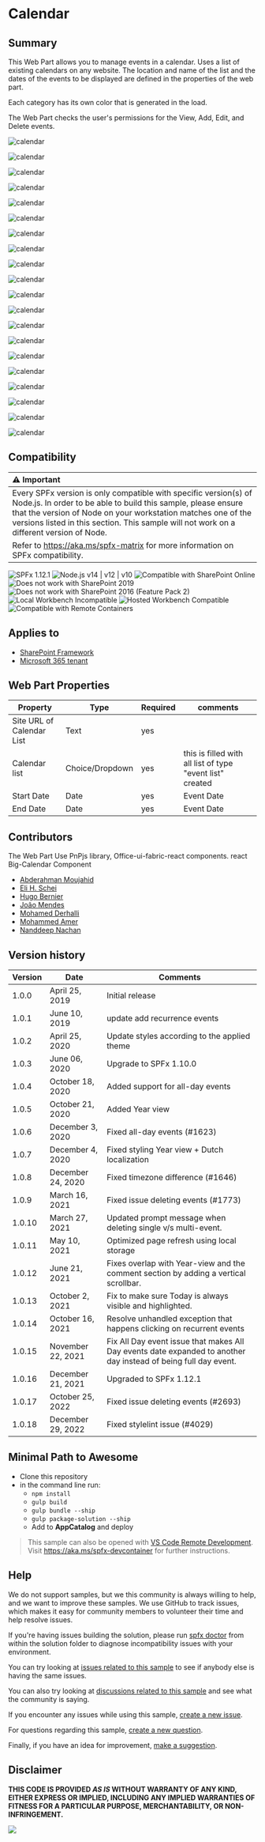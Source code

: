 # Calendar

## Summary

This Web Part allows you to manage events in a calendar.
Uses a list of existing calendars on any website.
The location and name of the list and the dates of the events to be displayed are defined in the properties of the web part.

Each category has its own color that is generated in the load.

The Web Part checks the user's permissions for the View, Add, Edit, and Delete events.

![calendar](assets/animatevideo.gif)

![calendar](assets/weekly_moderncalendar.gif)

![calendar](assets/modercalendar_monthly.gif)

![calendar](assets/moderncalendar_yearly.gif)

![calendar](assets/calendar_teams.jpg)

![calendar](assets/calendar_teams2.jpg)

![calendar](assets/screen1.png)

![calendar](assets/screen1.0.png)

![calendar](assets/screen1.1.png)

![calendar](assets/screen1.2.png)

![calendar](assets/screen1.3.png)

![calendar](assets/screen1.4.png)

![calendar](assets/screen2.png)

![calendar](assets/screen3.png)

![calendar](assets/screen4.png)

![calendar](assets/screen5.png)

![calendar](assets/screen6.png)

![calendar](assets/screen7.png)

![calendar](assets/screen8.png)

![calendar](assets/screen9.png)

## Compatibility

| :warning: Important          |
|:---------------------------|
| Every SPFx version is only compatible with specific version(s) of Node.js. In order to be able to build this sample, please ensure that the version of Node on your workstation matches one of the versions listed in this section. This sample will not work on a different version of Node.|
|Refer to <https://aka.ms/spfx-matrix> for more information on SPFx compatibility.   |

![SPFx 1.12.1](https://img.shields.io/badge/SPFx-1.12.1-green.svg)
![Node.js v14 | v12 | v10](https://img.shields.io/badge/Node.js-v14%20%7C%20v12%20%7C%20v10-green.svg)
![Compatible with SharePoint Online](https://img.shields.io/badge/SharePoint%20Online-Compatible-green.svg)
![Does not work with SharePoint 2019](https://img.shields.io/badge/SharePoint%20Server%202019-Incompatible-red.svg "SharePoint Server 2019 requires SPFx 1.4.1 or lower")
![Does not work with SharePoint 2016 (Feature Pack 2)](https://img.shields.io/badge/SharePoint%20Server%202016%20(Feature%20Pack%202)-Incompatible-red.svg "SharePoint Server 2016 Feature Pack 2 requires SPFx 1.1")
![Local Workbench Incompatible](https://img.shields.io/badge/Local%20Workbench-Incompatible-red.svg "The solution requires access to SharePoint content")
![Hosted Workbench Compatible](https://img.shields.io/badge/Hosted%20Workbench-Compatible-green.svg)
![Compatible with Remote Containers](https://img.shields.io/badge/Remote%20Containers-Compatible-green.svg)

## Applies to

* [SharePoint Framework](https://learn.microsoft.com/sharepoint/dev/spfx/sharepoint-framework-overview)
* [Microsoft 365 tenant](https://learn.microsoft.com/sharepoint/dev/spfx/set-up-your-development-environment)

## Web Part Properties

Property |Type|Required| comments
--------------------|----|--------|----------
Site URL of Calendar List | Text| yes|
Calendar list| Choice/Dropdown | yes|  this is filled with all list of  type "event list" created
Start Date | Date | yes | Event Date
End Date| Date| yes | Event Date

## Contributors

The Web Part Use PnPjs library, Office-ui-fabric-react components. react Big-Calendar Component

* [Abderahman Moujahid](https://github.com/Abderahman88)
* [Eli H. Schei](https://github.com/Eli-Schei)
* [Hugo Bernier](https://github.com/hugoabernier)
* [João Mendes](https://github.com/joaojmendes)
* [Mohamed Derhalli](https://github.com/derhallim)
* [Mohammed Amer](https://github.com/mohammadamer)
* [Nanddeep Nachan](https://github.com/nanddeepn)

## Version history

Version|Date|Comments
-------|----|--------
1.0.0|April 25, 2019|Initial release
1.0.1|June 10, 2019|update add recurrence events
1.0.2|April 25, 2020|Update styles according to the applied theme
1.0.3|June 06, 2020|Upgrade to SPFx 1.10.0
1.0.4|October 18, 2020|Added support for all-day events
1.0.5|October 21, 2020|Added Year view
1.0.6|December 3, 2020|Fixed all-day events (#1623)
1.0.7|December 4, 2020|Fixed styling Year view + Dutch localization
1.0.8|December 24, 2020|Fixed timezone difference (#1646)
1.0.9|March 16, 2021|Fixed issue deleting events (#1773)
1.0.10|March 27, 2021|Updated prompt message when deleting single v/s multi-event.
1.0.11|May 10, 2021|Optimized page refresh using local storage
1.0.12|June 21, 2021|Fixes overlap with Year-view and the comment section by adding a vertical scrollbar.
1.0.13|October 2, 2021|Fix to make sure Today is always visible and highlighted.
1.0.14|October 16, 2021|Resolve unhandled exception that happens clicking on recurrent events
1.0.15|November 22, 2021|Fix All Day event issue that makes All Day events date expanded to another day instead of being full day event.
1.0.16|December 21, 2021|Upgraded to SPFx 1.12.1
1.0.17|October 25, 2022|Fixed issue deleting events (#2693)
1.0.18|December 29, 2022|Fixed stylelint issue (#4029)| Cleaned up old Type script versions and Upgraded Type script version

## Minimal Path to Awesome

* Clone this repository
* in the command line run:
  * `npm install`
  * `gulp build`
  * `gulp bundle --ship`
  * `gulp package-solution --ship`
  * Add to **AppCatalog** and deploy

> This sample can also be opened with [VS Code Remote Development](https://code.visualstudio.com/docs/remote/remote-overview). Visit <https://aka.ms/spfx-devcontainer> for further instructions.

## Help

We do not support samples, but we this community is always willing to help, and we want to improve these samples. We use GitHub to track issues, which makes it easy for  community members to volunteer their time and help resolve issues.

If you're having issues building the solution, please run [spfx doctor](https://pnp.github.io/cli-microsoft365/cmd/spfx/spfx-doctor/) from within the solution folder to diagnose incompatibility issues with your environment.

You can try looking at [issues related to this sample](https://github.com/pnp/sp-dev-fx-webparts/issues?q=label%3A%22sample%3A%20react-calendar") to see if anybody else is having the same issues.

You can also try looking at [discussions related to this sample](https://github.com/pnp/sp-dev-fx-webparts/discussions?discussions_q=react-calendar) and see what the community is saying.

If you encounter any issues while using this sample, [create a new issue](https://github.com/pnp/sp-dev-fx-webparts/issues/new?assignees=&labels=Needs%3A+Triage+%3Amag%3A%2Ctype%3Abug-suspected%2Csample%3A%20react-calendar&template=bug-report.yml&sample=react-calendar&authors=@Abderahman88,%20@Eli-Schei,%20@mohammadamer,%20@joaojmendes,%20@derhallim,%20@nanddeepn,%20@mohammadamer&title=react-calendar%20-%20).

For questions regarding this sample, [create a new question](https://github.com/pnp/sp-dev-fx-webparts/issues/new?assignees=&labels=Needs%3A+Triage+%3Amag%3A%2Ctype%3Aquestion%2Csample%3A%20react-calendar&template=question.yml&sample=react-calendar&authors=@Abderahman88,%20@Eli-Schei,%20@mohammadamer,%20@joaojmendes,%20@derhallim,%20@nanddeepn,%20@mohammadamer&title=react-calendar%20-%20).

Finally, if you have an idea for improvement, [make a suggestion](https://github.com/pnp/sp-dev-fx-webparts/issues/new?assignees=&labels=Needs%3A+Triage+%3Amag%3A%2Ctype%3Aenhancement%2Csample%3A%20react-calendar&template=question.yml&sample=react-calendar&authors=@Abderahman88,%20@Eli-Schei,%20@mohammadamer,%20@joaojmendes,%20@derhallim,%20@nanddeepn,%20@mohammadamer&title=react-calendar%20-%20).

## Disclaimer

**THIS CODE IS PROVIDED *AS IS* WITHOUT WARRANTY OF ANY KIND, EITHER EXPRESS OR IMPLIED, INCLUDING ANY IMPLIED WARRANTIES OF FITNESS FOR A PARTICULAR PURPOSE, MERCHANTABILITY, OR NON-INFRINGEMENT.**

<img src="https://m365-visitor-stats.azurewebsites.net/sp-dev-fx-webparts/samples/react-calendar" />
